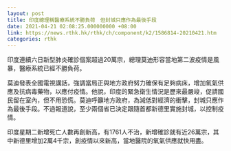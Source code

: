```yaml
---
layout: post
title: 印度總理稱醫療系統不勝負荷　但封城只應作為最後手段
date: 2021-04-21 02:08:25.000000000 +08:00
link: https://news.rthk.hk/rthk/ch/component/k2/1586814-20210421.htm
categories: rthk
---
```


印度連續六日新型肺炎確診個案超過20萬宗，總理莫迪形容當地第二波疫情是風暴，醫療系統已經不勝負荷。

莫迪發表全國電視講話，強調當局正與地方政府努力確保有足夠病床，增加氧氣供應及抗病毒藥物，以應付疫情。他說，印度的緊急衛生情況是歷來最嚴竣，促請國民留在室內，但不用恐慌。莫迪呼籲地方政府，為減低對經濟的衝擊，封城只應作為最後手段。不過報道說，至少兩個省已決定跟隨首都新德里實施封城，以控制疫情。

印度星期二新增死亡人數再創新高，有1761人不治，新增確診就有近26萬宗，其中新德里增加2萬4千宗，創疫情以來新高，當地醫院的氧氣供應就快用盡。
